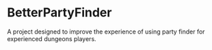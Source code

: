 # BetterPartyFinder
A project designed to improve the experience of using party finder for experienced dungeons players.